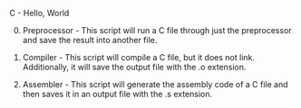 C - Hello, World

0. Preprocessor - This script will run a C file through just the preprocessor and save the result into another file.

1. Compiler - This script will compile a C file, but it does not link. Additionally, it will save the output file with the .o extension.

2. Assembler - This script will generate the assembly code of a C file and then saves it in an output file with the .s extension.